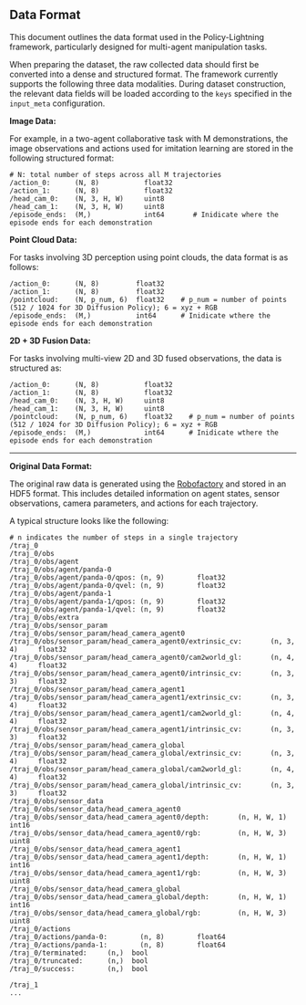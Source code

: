 ## Data Format
 
This document outlines the data format used in the Policy-Lightning framework, particularly designed for multi-agent manipulation tasks.

When preparing the dataset, the raw collected data should first be converted into a dense and structured format. The framework currently supports the following three data modalities. During dataset construction, the relevant data fields will be loaded according to the `keys` specified in the `input_meta` configuration.

**Image Data:**

For example, in a two-agent collaborative task with M demonstrations, the image observations and actions used for imitation learning are stored in the following structured format:

```
# N: total number of steps across all M trajectories
/action_0:      (N, 8)           float32    
/action_1:      (N, 8)           float32
/head_cam_0:    (N, 3, H, W)     uint8
/head_cam_1:    (N, 3, H, W)     uint8
/episode_ends:  (M,)             int64       # Inidicate where the episode ends for each demonstration
```

**Point Cloud Data:**

For tasks involving 3D perception using point clouds, the data format is as follows:

```
/action_0:      (N, 8)         float32
/action_1:      (N, 8)         float32
/pointcloud:    (N, p_num, 6)  float32    # p_num = number of points (512 / 1024 for 3D Diffusion Policy); 6 = xyz + RGB
/episode_ends:  (M,)           int64      # Inidicate wthere the episode ends for each demonstration
```

**2D + 3D Fusion Data:**

For tasks involving multi-view 2D and 3D fused observations, the data is structured as:

```
/action_0:      (N, 8)           float32
/action_1:      (N, 8)           float32
/head_cam_0:    (N, 3, H, W)     uint8
/head_cam_1:    (N, 3, H, W)     uint8
/pointcloud:    (N, p_num, 6)    float32    # p_num = number of points (512 / 1024 for 3D Diffusion Policy); 6 = xyz + RGB
/episode_ends:  (M,)             int64      # Inidicate wthere the episode ends for each demonstration
```

******

**Original Data Format:**

The original raw data is generated using the [Robofactory](https://github.com/MARS-EAI/RoboFactory) and stored in an HDF5 format. This includes detailed information on agent states, sensor observations, camera parameters, and actions for each trajectory.

A typical structure looks like the following:

```
# n indicates the number of steps in a single trajectory
/traj_0
/traj_0/obs
/traj_0/obs/agent
/traj_0/obs/agent/panda-0
/traj_0/obs/agent/panda-0/qpos: (n, 9)        float32
/traj_0/obs/agent/panda-0/qvel: (n, 9)        float32
/traj_0/obs/agent/panda-1
/traj_0/obs/agent/panda-1/qpos: (n, 9)        float32
/traj_0/obs/agent/panda-1/qvel: (n, 9)        float32
/traj_0/obs/extra
/traj_0/obs/sensor_param
/traj_0/obs/sensor_param/head_camera_agent0
/traj_0/obs/sensor_param/head_camera_agent0/extrinsic_cv:       (n, 3, 4)     float32
/traj_0/obs/sensor_param/head_camera_agent0/cam2world_gl:       (n, 4, 4)     float32
/traj_0/obs/sensor_param/head_camera_agent0/intrinsic_cv:       (n, 3, 3)     float32
/traj_0/obs/sensor_param/head_camera_agent1
/traj_0/obs/sensor_param/head_camera_agent1/extrinsic_cv:       (n, 3, 4)     float32
/traj_0/obs/sensor_param/head_camera_agent1/cam2world_gl:       (n, 4, 4)     float32
/traj_0/obs/sensor_param/head_camera_agent1/intrinsic_cv:       (n, 3, 3)     float32
/traj_0/obs/sensor_param/head_camera_global
/traj_0/obs/sensor_param/head_camera_global/extrinsic_cv:       (n, 3, 4)     float32
/traj_0/obs/sensor_param/head_camera_global/cam2world_gl:       (n, 4, 4)     float32
/traj_0/obs/sensor_param/head_camera_global/intrinsic_cv:       (n, 3, 3)     float32
/traj_0/obs/sensor_data
/traj_0/obs/sensor_data/head_camera_agent0
/traj_0/obs/sensor_data/head_camera_agent0/depth:       (n, H, W, 1)      int16
/traj_0/obs/sensor_data/head_camera_agent0/rgb:         (n, H, W, 3)      uint8
/traj_0/obs/sensor_data/head_camera_agent1
/traj_0/obs/sensor_data/head_camera_agent1/depth:       (n, H, W, 1)      int16
/traj_0/obs/sensor_data/head_camera_agent1/rgb:         (n, H, W, 3)      uint8
/traj_0/obs/sensor_data/head_camera_global
/traj_0/obs/sensor_data/head_camera_global/depth:       (n, H, W, 1)      int16
/traj_0/obs/sensor_data/head_camera_global/rgb:         (n, H, W, 3)      uint8
/traj_0/actions
/traj_0/actions/panda-0:        (n, 8)        float64
/traj_0/actions/panda-1:        (n, 8)        float64
/traj_0/terminated:     (n,)  bool
/traj_0/truncated:      (n,)  bool
/traj_0/success:        (n,)  bool

/traj_1
...
```